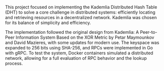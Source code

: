 This project focused on implementing the Kademlia Distributed Hash Table (DHT) to solve a core challenge in distributed systems: efficiently locating and retrieving resources in a decentralized network. Kademlia was chosen for its balance of simplicity and efficiency.

The implementation followed the original design from Kademlia: A Peer-to-Peer Information System Based on the XOR Metric by Petar Maymounkov and David Mazieres, with some updates for modern use. The keyspace was expanded to 256 bits using SHA-256, and RPCs were implemented in Go with gRPC. To test the system, Docker containers simulated a distributed network, allowing for a full evaluation of RPC behavior and the lookup process.
